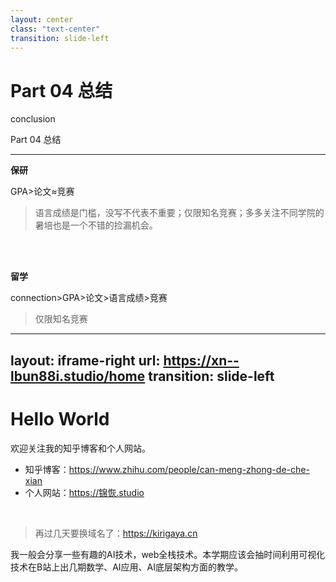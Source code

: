 ```yaml
---
layout: center
class: "text-center"
transition: slide-left
---
```


# Part 04 总结

<span class="font-extralight">conclusion</span>


<Footnotes separator>
  <Footnote>Part 04 总结</Footnote>
</Footnotes>

---

**保研**

GPA>论文≈竞赛

> 语言成绩是门槛，没写不代表不重要；仅限知名竞赛；多多关注不同学院的暑培也是一个不错的捡漏机会。

<br>   
<br>   

**留学**

connection>GPA>论文>语言成绩>竞赛

> 仅限知名竞赛



---
layout: iframe-right
url: https://xn--lbun88i.studio/home
transition: slide-left
---

# Hello World

欢迎关注我的知乎博客和个人网站。

- 知乎博客：https://www.zhihu.com/people/can-meng-zhong-de-che-xian
- 个人网站：https://锦恢.studio

<br>

> 再过几天要换域名了：https://kirigaya.cn

我一般会分享一些有趣的AI技术，web全栈技术。本学期应该会抽时间利用可视化技术在B站上出几期数学、AI应用、AI底层架构方面的教学。